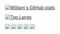 
[![William's GitHub stats](https://github-readme-stats.vercel.app/api?username=william-neukamp&hide=contribs,prs&count_private=true&show_icons=true&amp;title_color=fff&amp;icon_color=79ff97&amp;text_color=9f9f9f&amp;bg_color=151515)](https://github.com/anuraghazra/github-readme-stats)


[![Top Langs](https://github-readme-stats.vercel.app/api/top-langs/?username=william-neukamp&hide=html&layout=compact&amp;title_color=fff&amp;icon_color=79ff97&amp;text_color=9f9f9f&amp;bg_color=151515)](https://github.com/anuraghazra/github-readme-stats)


<img src="https://img.shields.io/badge/C%23-5188FE?logo=.net&style=flat-square&labelColor=5188FE"> <img src="https://img.shields.io/badge/Java-007396?logo=java&style=flat-square&labelcolor=007396"> <img src="https://img.shields.io/badge/Delphi-EE1F35?logo=delphi&style=flat-square&labelColor=EE1F35"> <img src="https://img.shields.io/badge/SQL%20Server-CC2927?logo=microsoft-sql-server&style=flat-square&labelColor=CC2927"> <img src="https://img.shields.io/badge/Oracle%20Database-F80000?logo=oracle&style=flat-square&labelColor=F80000">
